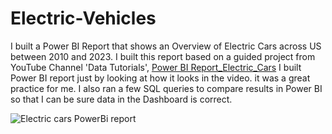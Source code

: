# Electric-Vehicles
I built a Power BI Report that shows an Overview of Electric Cars across US between 2010 and 2023. I built this report based on a guided project from YouTube Channel 'Data Tutorials', [Power BI Report_Electric_Cars](https://www.youtube.com/watch?v=qjjt87YoOMg&amp;t=45s)
I built Power BI report just by looking at how it looks in the video. it was a great practice for me. 
I also ran a few SQL queries to compare results in Power BI so that I can be sure data in the Dashboard is correct. 

![Electric cars PowerBi report](https://github.com/IwonaGriffiths/Electric-Vehicles/assets/173150801/f2935d3d-c3fc-497f-99a9-645032e796a6)
